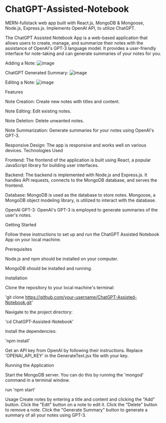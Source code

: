# ChatGPT-Assisted-Notebook
MERN-fullstack web app built with React.js, MongoDB &amp; Mongoose, Node.js, Express.js. Implements OpenAI API, to utilize ChatGPT.

The ChatGPT Assisted Notebook App is a web-based application that allows users to create, manage, and summarize their notes with the assistance of OpenAI's GPT-3 language model. It provides a user-friendly interface for note-taking and can generate summaries of your notes for you.

Adding a Note:
![image](https://github.com/kavin-zhu/ChatGPT-Assisted-Notebook/assets/59909734/ea8e7e90-13de-4a10-9fdf-1734c7868d55)

ChatGPT Generated Summary:
![image](https://github.com/kavin-zhu/ChatGPT-Assisted-Notebook/assets/59909734/97a9c5f2-0486-4f0c-813b-f4dfb25c2953)

Editing a Note:
![image](https://github.com/kavin-zhu/ChatGPT-Assisted-Notebook/assets/59909734/baa30767-d9a1-4826-a9e1-60bded1775cb)


Features

Note Creation: Create new notes with titles and content.

Note Editing: Edit existing notes.

Note Deletion: Delete unwanted notes.

Note Summarization: Generate summaries for your notes using OpenAI's GPT-3.

Responsive Design: The app is responsive and works well on various devices.
Technologies Used

Frontend: The frontend of the application is built using React, a popular JavaScript library for building user interfaces. 

Backend: The backend is implemented with Node.js and Express.js. It handles API requests, connects to the MongoDB database, and serves the frontend.

Database: MongoDB is used as the database to store notes. Mongoose, a MongoDB object modeling library, is utilized to interact with the database.

OpenAI GPT-3: OpenAI's GPT-3 is employed to generate summaries of the user's notes.


Getting Started

Follow these instructions to set up and run the ChatGPT Assisted Notebook App on your local machine.


Prerequisites

Node.js and npm should be installed on your computer.

MongoDB should be installed and running.


Installation

Clone the repository to your local machine's terminal:

'git clone https://github.com/your-username/ChatGPT-Assisted-Notebook.git'

Navigate to the project directory:

'cd ChatGPT-Assisted-Notebook'

Install the dependencies:

'npm install'

Get an API key from OpenAI by following their instructions. Replace 'OPENAI_API_KEY' in the GenerateText.jsx file with your key.


Running the Application

Start the MongoDB server. You can do this by running the 'mongod' command in a terminal window.

run 'npm start'


Usage
Create notes by entering a title and content and clicking the "Add" button.
Click the "Edit" button on a note to edit it.
Click the "Delete" button to remove a note.
Click the "Generate Summary" button to generate a summary of all your notes using GPT-3.
